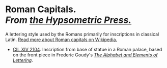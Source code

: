 # Roman Capitals. <br /> _From [the Hypsometric Press.][Hpm Press]_

A lettering style used by the Romans primarily for inscriptions in classical Latin. [Read more about Roman capitals on Wikipedia.][Wiki RC]

- [CIL XIV 2104][Github CIL XIV 2104]. Inscription from base of statue in a Roman palace, based on the front piece in Frederic Goudy's [_The Alphabet and Elements of Lettering_][Alphabet].


[Hpm Press]: http://github.com/cboone/hpm-press-site
[Github CIL XIV 2104]: http://github.com/cboone/hpm-press-site/tree/master/roman-capitals/cil-xiv-2104/ "Go to the Github page for CIL XIV 2104."
[Alphabet]: http://books.google.com/books?id=99nZAAAAMAAJ "Read about *The Alphabet and Elements of Lettering* on Google Books."
[Wiki RC]: http://en.wikipedia.org/wiki/Roman_square_capitals
